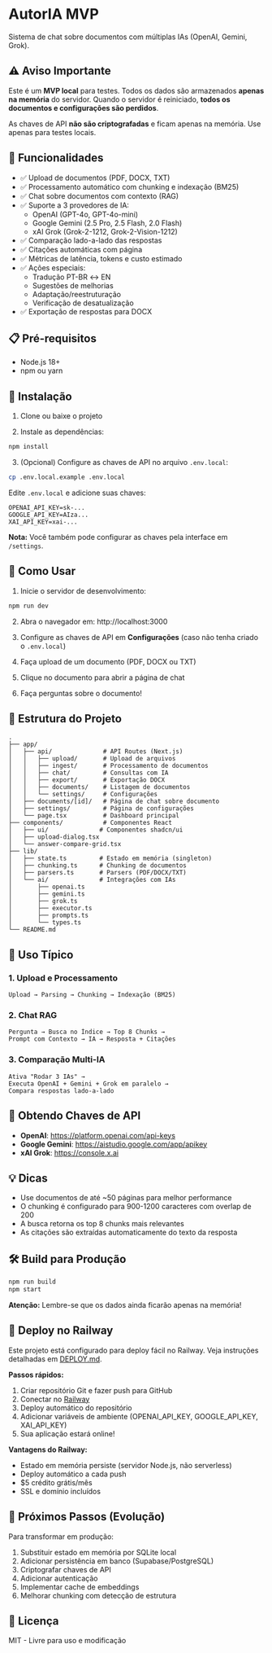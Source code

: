 # AutorIA MVP

Sistema de chat sobre documentos com múltiplas IAs (OpenAI, Gemini, Grok).

## ⚠️ Aviso Importante

Este é um **MVP local** para testes. Todos os dados são armazenados **apenas na memória** do servidor. Quando o servidor é reiniciado, **todos os documentos e configurações são perdidos**.

As chaves de API **não são criptografadas** e ficam apenas na memória. Use apenas para testes locais.

## 🚀 Funcionalidades

- ✅ Upload de documentos (PDF, DOCX, TXT)
- ✅ Processamento automático com chunking e indexação (BM25)
- ✅ Chat sobre documentos com contexto (RAG)
- ✅ Suporte a 3 provedores de IA:
  - OpenAI (GPT-4o, GPT-4o-mini)
  - Google Gemini (2.5 Pro, 2.5 Flash, 2.0 Flash)
  - xAI Grok (Grok-2-1212, Grok-2-Vision-1212)
- ✅ Comparação lado-a-lado das respostas
- ✅ Citações automáticas com página
- ✅ Métricas de latência, tokens e custo estimado
- ✅ Ações especiais:
  - Tradução PT-BR ↔ EN
  - Sugestões de melhorias
  - Adaptação/reestruturação
  - Verificação de desatualização
- ✅ Exportação de respostas para DOCX

## 📋 Pré-requisitos

- Node.js 18+
- npm ou yarn

## 🔧 Instalação

1. Clone ou baixe o projeto

2. Instale as dependências:
```bash
npm install
```

3. (Opcional) Configure as chaves de API no arquivo `.env.local`:
```bash
cp .env.local.example .env.local
```

Edite `.env.local` e adicione suas chaves:
```
OPENAI_API_KEY=sk-...
GOOGLE_API_KEY=AIza...
XAI_API_KEY=xai-...
```

**Nota:** Você também pode configurar as chaves pela interface em `/settings`.

## 🏃 Como Usar

1. Inicie o servidor de desenvolvimento:
```bash
npm run dev
```

2. Abra o navegador em: http://localhost:3000

3. Configure as chaves de API em **Configurações** (caso não tenha criado o `.env.local`)

4. Faça upload de um documento (PDF, DOCX ou TXT)

5. Clique no documento para abrir a página de chat

6. Faça perguntas sobre o documento!

## 📁 Estrutura do Projeto

```
.
├── app/
│   ├── api/              # API Routes (Next.js)
│   │   ├── upload/       # Upload de arquivos
│   │   ├── ingest/       # Processamento de documentos
│   │   ├── chat/         # Consultas com IA
│   │   ├── export/       # Exportação DOCX
│   │   ├── documents/    # Listagem de documentos
│   │   └── settings/     # Configurações
│   ├── documents/[id]/   # Página de chat sobre documento
│   ├── settings/         # Página de configurações
│   └── page.tsx          # Dashboard principal
├── components/           # Componentes React
│   ├── ui/              # Componentes shadcn/ui
│   ├── upload-dialog.tsx
│   └── answer-compare-grid.tsx
├── lib/
│   ├── state.ts         # Estado em memória (singleton)
│   ├── chunking.ts      # Chunking de documentos
│   ├── parsers.ts       # Parsers (PDF/DOCX/TXT)
│   └── ai/              # Integrações com IAs
│       ├── openai.ts
│       ├── gemini.ts
│       ├── grok.ts
│       ├── executor.ts
│       ├── prompts.ts
│       └── types.ts
└── README.md
```

## 🎯 Uso Típico

### 1. Upload e Processamento
```
Upload → Parsing → Chunking → Indexação (BM25)
```

### 2. Chat RAG
```
Pergunta → Busca no Índice → Top 8 Chunks →
Prompt com Contexto → IA → Resposta + Citações
```

### 3. Comparação Multi-IA
```
Ativa "Rodar 3 IAs" →
Executa OpenAI + Gemini + Grok em paralelo →
Compara respostas lado-a-lado
```

## 🔑 Obtendo Chaves de API

- **OpenAI**: https://platform.openai.com/api-keys
- **Google Gemini**: https://aistudio.google.com/app/apikey
- **xAI Grok**: https://console.x.ai

## 💡 Dicas

- Use documentos de até ~50 páginas para melhor performance
- O chunking é configurado para 900-1200 caracteres com overlap de 200
- A busca retorna os top 8 chunks mais relevantes
- As citações são extraídas automaticamente do texto da resposta

## 🛠️ Build para Produção

```bash
npm run build
npm start
```

**Atenção:** Lembre-se que os dados ainda ficarão apenas na memória!

## 🚀 Deploy no Railway

Este projeto está configurado para deploy fácil no Railway. Veja instruções detalhadas em [DEPLOY.md](./DEPLOY.md).

**Passos rápidos:**

1. Criar repositório Git e fazer push para GitHub
2. Conectar no [Railway](https://railway.app)
3. Deploy automático do repositório
4. Adicionar variáveis de ambiente (OPENAI_API_KEY, GOOGLE_API_KEY, XAI_API_KEY)
5. Sua aplicação estará online!

**Vantagens do Railway:**
- Estado em memória persiste (servidor Node.js, não serverless)
- Deploy automático a cada push
- $5 crédito grátis/mês
- SSL e domínio incluídos

## 📝 Próximos Passos (Evolução)

Para transformar em produção:
1. Substituir estado em memória por SQLite local
2. Adicionar persistência em banco (Supabase/PostgreSQL)
3. Criptografar chaves de API
4. Adicionar autenticação
5. Implementar cache de embeddings
6. Melhorar chunking com detecção de estrutura

## 📄 Licença

MIT - Livre para uso e modificação
